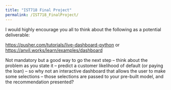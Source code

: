 ```yaml
---
title: "IST718 Final Project"
permalink: /IST718_FinalProject/
---
```



I would highly encourage you all to think about the following as a potential deliverable:

https://pusher.com/tutorials/live-dashboard-python or https://anvil.works/learn/examples/dashboard

Not mandatory but a good way to go the next step – think about the problem as you state it – predict a customer likelihood of default (or paying the loan) – so why not an interactive dashboard that allows the user to make some selections – those selections are passed to your pre-built model, and the recommendation presented?